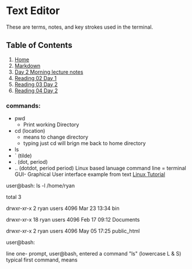 # Text Editor
These are terms, notes, and key strokes used in the terminal.
## Table of Contents
  1. [Home](README.md)
  2. [Markdown](markdown.md)
  3. [Day 2 Morning lecture notes](lecture_notes.md)
  4. [Reading 02 Day 1](reading02.md)
  5. [Reading 03 Day 2](reading03.md)
  6. [Reading 04 Day 2](reading04.md)

### commands:
* pwd
  * Print working Directory 
* cd (location)
  * means to change directory
  * typing just cd will brign me back to home directory  
* ls
* ` (tilde)
* . (dot, period)
* .. (dotdot, period period)
Linux based lanuage
command line = terminal
GUI- Graphical User interface
example from text [Linux Tutorial](https://ryanstutorials.net/linuxtutorial/commandline.php)

user@bash: ls -l /home/ryan

total 3

drwxr-xr-x  2 ryan users 4096 Mar 23 13:34 bin

drwxr-xr-x 18 ryan users 4096 Feb 17 09:12 Documents

drwxr-xr-x  2 ryan users 4096 May 05 17:25 public_html

user@bash:

line one- prompt, user@bash, entered a command "ls" (lowercase L & S) typical first command, means
